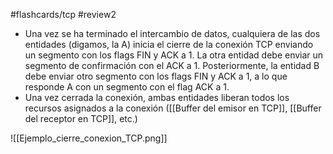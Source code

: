 #flashcards/tcp 
#review2 

- Una vez se ha terminado el intercambio de datos, cualquiera de las dos entidades (digamos, la A) inicia el cierre de la conexión TCP enviando un segmento con los flags FIN y ACK a 1. La otra entidad debe enviar un segmento de confirmación con el ACK a 1. Posteriormente, la entidad B debe enviar otro segmento con los flags FIN y ACK a 1, a lo que responde A con un segmento con el flag ACK a 1.
- Una vez cerrada la conexión, ambas entidades liberan todos los recursos asignados a la conexión ([[Buffer del emisor en TCP]], [[Buffer del receptor en TCP]], etc.)

![[Ejemplo_cierre_conexion_TCP.png]]